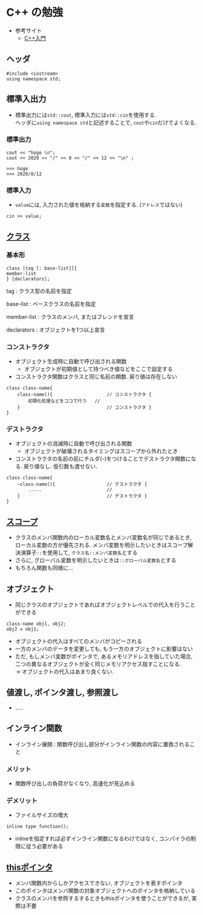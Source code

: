 # C++ の勉強
- 参考サイト
  - [C++入門](http://wisdom.sakura.ne.jp/programming/cpp/)

## ヘッダ
```
#include <iostream>
using namespace std;
```


## 標準入出力
- 標準出力には`std::cout`, 標準入力には`std::cin`を使用する.  
  ヘッダに`using namespace std`と記述することで, `cout`や`cin`だけでよくなる.
  
### 標準出力
```
cout << "hoge \n";
cout << 2020 << "/" << 8 << "/" << 12 << "\n" ;

>>> hoge
>>> 2020/8/12
```

### 標準入力
- `value`には, 入力された値を格納する`変数`を指定する. (`アドレス`ではない)
```
cin >> value;
```




## [クラス](https://github.com/imamura-slab/Hoge/tree/master/cpp/class)
### 基本形
```
class [tag [: base-list]]{
member-list
} [declarators];
```

tag : クラス型の名前を指定

base-list : ベースクラスの名前を指定

member-list : クラスのメンバ, またはフレンドを宣言

declarators : オブジェクトを1つ以上宣言


### コンストラクタ
- オブジェクト生成時に自動で呼び出される関数
  - オブジェクトが初期値として持つべき値などをここで設定する
- コンストラクタ関数はクラスと同じ名前の関数. 戻り値は存在しない

```
class class-name{
    class-name(){                    // コンストラクタ {
        初期化処理などをココで行う   //
    }                                // コンストラクタ }
}
```

### デストラクタ
- オブジェクトの消滅時に自動で呼び出される関数
  - オブジェクトが破壊されるタイミングはスコープから外れたとき
- コンストラクタの名前の前にチルダ(`~`)をつけることでデストラクタ関数になる. 戻り値なし. 仮引数も渡せない.
```
class class-name{
    ~class-name(){                   // デストラクタ {
        .....                        //
    }                                // デストラクタ }
}
```

## [スコープ](https://github.com/imamura-slab/Hoge/tree/master/cpp/scope)
- クラスのメンバ関数内のローカル変数名とメンバ変数名が同じであるとき, ローカル変数の方が優先される.
  メンバ変数を明示したいときはスコープ解決演算子`::`を使用して, `クラス名::メンバ変数名`とする
- さらに, グローバル変数を明示したいときは`::グローバル変数名`とする
- もちろん関数も同様に...


## オブジェクト
- 同じクラスのオブジェクトであればオブジェクトレベルでの代入を行うことができる
```
class-name obj1, obj2;
obj2 = obj1;
```
- オブジェクトの代入はすべてのメンバがコピーされる
- 一方のメンバのデータを変更しても, もう一方のオブジェクトに影響はない
- ただ, もしメンバ変数がポインタで, あるメモリアドレスを指していた場合, 二つの異なるオブジェクトが全く同じメモリアクセス指すことになる.  
  -> オブジェクトの代入はあまり良くない.



## 値渡し, ポインタ渡し, 参照渡し
- .....



## **インライン関数**
- インライン展開 : 関数呼び出し部分がインライン関数の内容に置換されること
### メリット
- 関数呼び出しの負荷がなくなり, 高速化が見込める
### デメリット
- ファイルサイズの増大

```
inline type function();
```
- inlineを指定すれば必ずインライン関数になるわけではなく, コンパイラの制限に従う必要がある




## [**thisポインタ**](./this)
- メンバ関数内からしかアクセスできない, オブジェクトを表すポインタ
- このポインタはメンバ関数の対象オブジェクトへのポインタを格納している
- クラスのメンバを参照するするときもthisポインタを使うことができるが, 実際は不要




